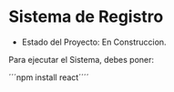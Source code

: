 <h1> Sistema de Registro</h1>

- Estado del Proyecto: En Construccion.

Para ejecutar el Sistema, debes poner:

´´´npm install react´´´´
